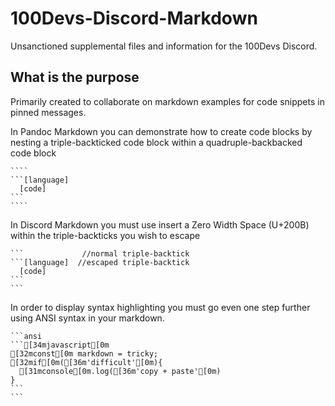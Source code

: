 # 100Devs-Discord-Markdown
Unsanctioned supplemental files and information for the 100Devs Discord.

## What is the purpose

Primarily created to collaborate on markdown examples for code snippets in pinned messages.

In Pandoc Markdown you can demonstrate how to create code blocks by nesting a triple-backticked code block within a quadruple-backbacked code block

<!--- Note: If you are viewing this file in raw mode please realize that I am using an additional layer of codeblocks in order for GitHub to create this README--->
`````
````
```[language]
  [code]
```
````
`````

In Discord Markdown you must use insert a Zero Width Space (U+200B) within the triple-backticks you wish to escape
````
```             //normal triple-backtick
`​``[language]  //escaped triple-backtick
  [code] 
`​``
```
````

In order to display syntax highlighting you must go even one step further using ANSI syntax in your markdown.

````
```ansi
`​``[34mjavascript[0m
[32mconst[0m markdown = tricky;
[32mif[0m([36m'difficult'[0m){
  [31mconsole[0m.log([36m'copy + paste'[0m)
}
`​``
```
````
